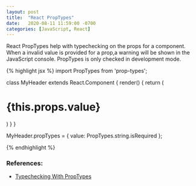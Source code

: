 ```yaml
---
layout: post
title:  "React PropTypes"
date:   2020-08-11 11:59:00 -0700
categories: [JavaScript, React]
---
```


React PropTypes help with typechecking on the props for a component.
When a invalid value is provided for a prop,a warning will be shown
in the JavaScript console. PropTypes is only checked in development
mode.

{% highlight jsx %}
import PropTypes from 'prop-types';

class MyHeader extends React.Component {
    render() {
        return (
            <h1>{this.props.value}</h1>
        )
    }
}

MyHeader.propTypes = {
    value: PropTypes.string.isRequired
};

{% endhighlight %}

### References:
- [Typechecking With PropTypes](https://reactjs.org/docs/typechecking-with-proptypes.html)